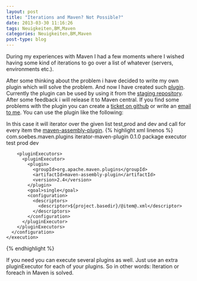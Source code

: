 ```yaml
---
layout: post
title: "Iterations and Maven? Not Possible?"
date: 2013-03-30 11:16:26
tags: Neuigkeiten,BM,Maven
categories: Neuigkeiten,BM,Maven
post-type: blog
---
```

During my experiences with Maven I had a few moments where I wished having some kind of iterations to go over a list of whatever (servers, environments etc.). 

After some thinking about the problem i have decided to write my own plugin which will solve the problem. 
And now I have created such <a href="http://khmarbaise.github.com/iterator-maven-plugin/">plugin</a>. 
Currently the plugin can be used by using it from the <a href="https://oss.sonatype.org/content/repositories/comsoebesmavenplugins-660/">staging repository</a>. 
After some feedback i will release it to Maven central. If you find some problems with the plugin you can 
create a <a href="https://github.com/khmarbaise/iterator-maven-plugin/issues">ticket on github</a> or write an 
<a href="mailto:mavenplugin@soebes.de">email to me</a>. You can use the plugin like the following:

In this case it will iterator over the given list test,prod and dev and call for every item 
the <a href="http://maven.apache.org/plugins/maven-assembly-plugin/">maven-assembly-plugin</a>. 
{% highlight xml linenos %}
<plugin>
  <groupId>com.soebes.maven.plugins</groupId>
  <artifactId>iterator-maven-plugin</artifactId>
  <version>0.1.0</version>
  <executions>
    <execution>
      <phase>package</phase>
      <goals>
        <goal>executor</goal>
      </goals>
      <configuration>
        <items>
          <item>test</item>
          <item>prod</item>
          <item>dev</item>
        </items>
 
        <pluginExecutors>
          <pluginExecutor>
            <plugin>
              <groupId>org.apache.maven.plugins</groupId>
              <artifactId>maven-assembly-plugin</artifactId>
              <version>2.4</version>
            </plugin>
            <goal>single</goal>
            <configuration>
              <descriptors>
                <descriptor>${project.basedir}/@item@.xml</descriptor>
              </descriptors>
            </configuration>
          </pluginExecutor>
        </pluginExecutors>
      </configuration>
    </execution>
  </executions>
</plugin>
{% endhighlight %}

If you need you can execute several plugins as well. Just use an extra pluginExecutor for each of your plugins. So in other words: Iteration or foreach in Maven is solved.
